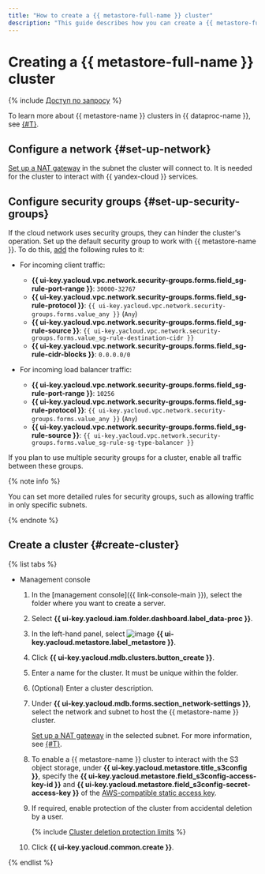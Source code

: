 ```yaml
---
title: "How to create a {{ metastore-full-name }} cluster"
description: "This guide describes how you can create a {{ metastore-full-name }} cluster."
---
```


# Creating a {{ metastore-full-name }} cluster

{% include [Доступ по запросу](../../../_includes/note-preview-by-request.md) %}

To learn more about {{ metastore-name }} clusters in {{ dataproc-name }}, see [{#T}](../../concepts/metastore.md).

## Configure a network {#set-up-network}

[Set up a NAT gateway](../../../vpc/operations/create-nat-gateway.md) in the subnet the cluster will connect to. It is needed for the cluster to interact with {{ yandex-cloud }} services.

## Configure security groups {#set-up-security-groups}

If the cloud network uses security groups, they can hinder the cluster's operation. Set up the default security group to work with {{ metastore-name }}. To do this, [add](../../../vpc/operations/security-group-add-rule.md) the following rules to it:

* For incoming client traffic:

   * **{{ ui-key.yacloud.vpc.network.security-groups.forms.field_sg-rule-port-range }}**: `30000-32767`
   * **{{ ui-key.yacloud.vpc.network.security-groups.forms.field_sg-rule-protocol }}**: `{{ ui-key.yacloud.vpc.network.security-groups.forms.value_any }}` (`Any`)
   * **{{ ui-key.yacloud.vpc.network.security-groups.forms.field_sg-rule-source }}**: `{{ ui-key.yacloud.vpc.network.security-groups.forms.value_sg-rule-destination-cidr }}`
   * **{{ ui-key.yacloud.vpc.network.security-groups.forms.field_sg-rule-cidr-blocks }}**: `0.0.0.0/0`

* For incoming load balancer traffic:

   * **{{ ui-key.yacloud.vpc.network.security-groups.forms.field_sg-rule-port-range }}**: `10256`
   * **{{ ui-key.yacloud.vpc.network.security-groups.forms.field_sg-rule-protocol }}**: `{{ ui-key.yacloud.vpc.network.security-groups.forms.value_any }}` (`Any`)
   * **{{ ui-key.yacloud.vpc.network.security-groups.forms.field_sg-rule-source }}**: `{{ ui-key.yacloud.vpc.network.security-groups.forms.value_sg-rule-sg-type-balancer }}`

If you plan to use multiple security groups for a cluster, enable all traffic between these groups.

{% note info %}

You can set more detailed rules for security groups, such as allowing traffic in only specific subnets.

{% endnote %}

## Create a cluster {#create-cluster}

{% list tabs %}

- Management console

   1. In the [management console]({{ link-console-main }}), select the folder where you want to create a server.
   1. Select **{{ ui-key.yacloud.iam.folder.dashboard.label_data-proc }}**.
   1. In the left-hand panel, select ![image](../../../_assets/data-proc/metastore.svg) **{{ ui-key.yacloud.metastore.label_metastore }}**.
   1. Click **{{ ui-key.yacloud.mdb.clusters.button_create }}**.
   1. Enter a name for the cluster. It must be unique within the folder.
   1. (Optional) Enter a cluster description.
   1. Under **{{ ui-key.yacloud.mdb.forms.section_network-settings }}**, select the network and subnet to host the {{ metastore-name }} cluster.

      [Set up a NAT gateway](../../../vpc/operations/create-nat-gateway.md) in the selected subnet. For more information, see [{#T}](#set-up-network).

   1. To enable a {{ metastore-name }} cluster to interact with the S3 object storage, under **{{ ui-key.yacloud.metastore.title_s3config }}**, specify the **{{ ui-key.yacloud.metastore.field_s3config-access-key-id }}** and **{{ ui-key.yacloud.metastore.field_s3config-secret-access-key }}** of the [AWS-compatible static access key](../../../iam/concepts/authorization/access-key.md).

   1. If required, enable protection of the cluster from accidental deletion by a user.

      {% include [Cluster deletion protection limits](../../../_includes/mdb/deletion-protection-limits-data.md) %}

   1. Click **{{ ui-key.yacloud.common.create }}**.

{% endlist %}
